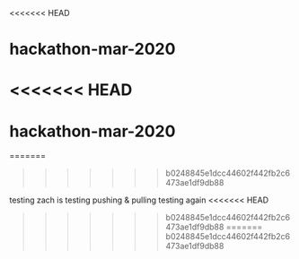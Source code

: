 <<<<<<< HEAD
# hackathon-mar-2020
<<<<<<< HEAD
=======
# hackathon-mar-2020
=======
>>>>>>> b0248845e1dcc44602f442fb2c6473ae1df9db88

testing
zach is testing pushing & pulling
testing again
<<<<<<< HEAD
>>>>>>> b0248845e1dcc44602f442fb2c6473ae1df9db88
=======
>>>>>>> b0248845e1dcc44602f442fb2c6473ae1df9db88
